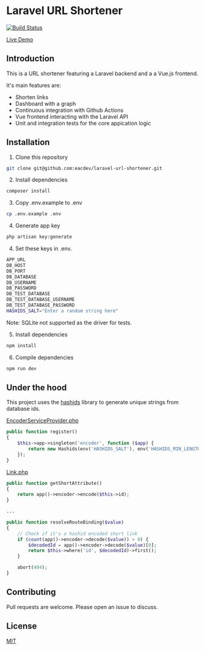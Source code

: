 # Laravel URL Shortener

[![Build Status](https://github.com/eacdev/laravel-url-shortener/workflows/CI/badge.svg)](https://github.com/eacdev/laravel-url-shortener/actions)

[Live Demo](http://138.197.164.139/)

## Introduction
This is a URL shortener featuring a Laravel backend and a a Vue.js frontend.

It's main features are:
* Shorten links
* Dashboard with a graph
* Continuous integration with Github Actions
* Vue frontend interacting with the Laravel API
* Unit and integration tests for the core appication logic

## Installation

1. Clone this repository
```bash
git clone git@github.com:eacdev/laravel-url-shortener.git
```

2. Install dependencies
```bash
composer install
```

3. Copy .env.example to .env
```bash
cp .env.example .env
```

4. Generate app key
```bash
php artisan key:generate
```

4. Set these keys in .env.
```bash
APP_URL
DB_HOST
DB_PORT
DB_DATABASE
DB_USERNAME
DB_PASSWORD
DB_TEST_DATABASE
DB_TEST_DATABASE_USERNAME
DB_TEST_DATABASE_PASSWORD
HASHIDS_SALT="Enter a random string here"
```
Note: SQLite not supported as the driver for tests.
 
5. Install dependencies
```bash
npm install
```

6. Compile dependencies
```bash
npm run dev
```

## Under the hood

This project uses the [hashids](https://github.com/vinkla/hashids)
library to generate unique strings from database ids.

[EncoderServiceProvider.php](https://github.com/ehsanrasta/laravel-url-shortener/blob/master/app/Providers/EncoderServiceProvider.php)
```php
public function register()
{
    $this->app->singleton('encoder', function ($app) {
        return new Hashids(env('HASHIDS_SALT'), env('HASHIDS_MIN_LENGTH'));
    });
}
```

[Link.php](https://github.com/ehsanrasta/laravel-url-shortener/blob/master/app/Link.php#L28)
```php
public function getShortAttribute()
{
    return app()->encoder->encode($this->id);
}

...

public function resolveRouteBinding($value)
{
    // Check if it's a hashid encoded short link
    if (count(app()->encoder->decode($value)) > 0) {
        $decodedId = app()->encoder->decode($value)[0];
        return $this->where('id', $decodedId)->first();
    }

    abort(404);
}
```

## Contributing
Pull requests are welcome. Please open an issue to discuss.

## License
[MIT](https://choosealicense.com/licenses/mit/)
